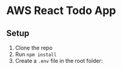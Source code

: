 # AWS React Todo App

## Setup

1. Clone the repo
2. Run `npm install`
3. Create a `.env` file in the root folder:

